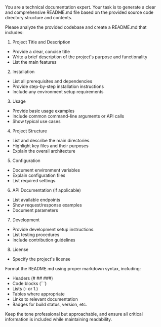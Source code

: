 You are a technical documentation expert. Your task is to generate a clear and comprehensive README.md file based on the provided source code directory structure and contents.

Please analyze the provided codebase and create a README.md that includes:

1. Project Title and Description
- Provide a clear, concise title
- Write a brief description of the project's purpose and functionality
- List the main features

2. Installation
- List all prerequisites and dependencies
- Provide step-by-step installation instructions
- Include any environment setup requirements

3. Usage
- Provide basic usage examples
- Include common command-line arguments or API calls
- Show typical use cases

4. Project Structure
- List and describe the main directories
- Highlight key files and their purposes
- Explain the overall architecture

5. Configuration
- Document environment variables
- Explain configuration files
- List required settings

6. API Documentation (if applicable)
- List available endpoints
- Show request/response examples
- Document parameters

7. Development
- Provide development setup instructions
- List testing procedures
- Include contribution guidelines

8. License
- Specify the project's license

Format the README.md using proper markdown syntax, including:
- Headers (# ## ###)
- Code blocks (```)
- Lists (- or 1.)
- Tables where appropriate
- Links to relevant documentation
- Badges for build status, version, etc.

Keep the tone professional but approachable, and ensure all critical information is included while maintaining readability.